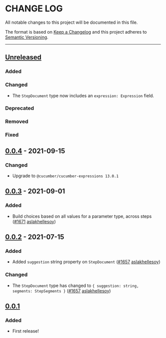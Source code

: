 # CHANGE LOG
All notable changes to this project will be documented in this file.

The format is based on [Keep a Changelog](http://keepachangelog.com/)
and this project adheres to [Semantic Versioning](http://semver.org/).

----
## [Unreleased]

### Added

### Changed

* The `StepDocument` type now includes an `expression: Expression` field.

### Deprecated

### Removed

### Fixed

## [0.0.4] - 2021-09-15

### Changed

* Upgrade to `@cucumber/cucumber-expressions 13.0.1`

## [0.0.3] - 2021-09-01

### Added

* Build choices based on all values for a parameter type, across steps
  ([#1671](https://github.com/cucumber/common/pull/1671)
   [aslakhellesoy])

## [0.0.2] - 2021-07-15

### Added

* Added `suggestion` string property on `StepDocument`
  ([#1657](https://github.com/cucumber/common/pull/1657)
   [aslakhellesoy])

### Changed

* The `StepDocument` type has changed to `{ suggestion: string, segments: StepSegments }`
  ([#1657](https://github.com/cucumber/common/pull/1657)
   [aslakhellesoy])

## [0.0.1]

### Added

* First release!

<!-- Releases -->
[Unreleased]: https://github.com/cucumber/common/compare/suggest/v0.0.4...main
[0.0.4]:      https://github.com/cucumber/common/tree/suggest/v0.0.3
[0.0.3]:      https://github.com/cucumber/common/tree/suggest/v0.0.2
[0.0.2]:      https://github.com/cucumber/common/tree/suggest/v0.0.1
[0.0.1]:      https://github.com/cucumber/common/tree/suggest/v0.0.1

<!-- Contributors in alphabetical order -->
[aslakhellesoy]:    https://github.com/aslakhellesoy

